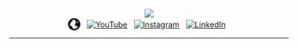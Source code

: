 <div align="center">
    <img align=top src=https://capsule-render.vercel.app/api?type=slice&color=0384fc&height=100&section=header&text=iamtomhewitt&fontSize=60&fontColor=000)/>
</div>

<div align="center">
	<a href="https://iamtomhewitt.github.io/website/#/"><img align="center" alt="Website" width="22px" src="https://raw.githubusercontent.com/iconic/open-iconic/master/svg/globe.svg" /></a>&nbsp;&nbsp;
	<a href="https://www.youtube.com/user/tomhewittification/videos?view_as=subscriber"><img align="center" alt="YouTube" width="22px" src="https://cdn.jsdelivr.net/npm/simple-icons@v3/icons/youtube.svg" /></a>&nbsp;&nbsp;
	<a href="https://www.instagram.com/iamtomhewitt/"><img align="center" alt="Instagram" width="22px" src="https://cdn.jsdelivr.net/npm/simple-icons@v3/icons/instagram.svg" /></a>&nbsp;&nbsp;
	<a href="https://www.linkedin.com/in/thomas-hewitt-ab7724a8/"><img align="center" alt="LinkedIn" width="22px" src="https://cdn.jsdelivr.net/npm/simple-icons@v3/icons/linkedin.svg" /></a>&nbsp;&nbsp;
</div>

<!-- <p>&nbsp;&nbsp;</p>

<p align="center">
	<img src="https://badges.pufler.dev/repos/iamtomhewitt" />
	<img src="https://badges.pufler.dev/commits/yearly/iamtomhewitt" />
</p>

<div align="center">
    <img align=center src="https://github-readme-stats.vercel.app/api?username=iamtomhewitt&hide_border=true"/>
<div> -->


<hr></hr>

<!--START_SECTION:waka-->
<!--END_SECTION:waka-->